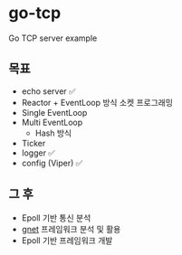 # go-tcp
Go TCP server example

## 목표

- echo server ✅
- Reactor + EventLoop 방식 소켓 프로그래밍
- Single EventLoop
- Multi EventLoop
    - Hash 방식
- Ticker
- logger ✅
- config (Viper) ✅

## 그 후
- Epoll 기반 통신 분석
- [gnet](https://github.com/panjf2000/gnet/) 프레임워크 분석 및 활용
- Epoll 기반 프레임워크 개발
